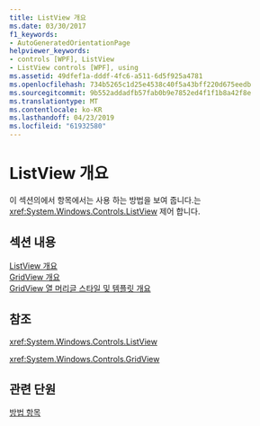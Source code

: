 ```yaml
---
title: ListView 개요
ms.date: 03/30/2017
f1_keywords:
- AutoGeneratedOrientationPage
helpviewer_keywords:
- controls [WPF], ListView
- ListView controls [WPF], using
ms.assetid: 49dfef1a-dddf-4fc6-a511-6d5f925a4781
ms.openlocfilehash: 734b5265c1d25e4538c40f5a43bff220d675eedb
ms.sourcegitcommit: 9b552addadfb57fab0b9e7852ed4f1f1b8a42f8e
ms.translationtype: MT
ms.contentlocale: ko-KR
ms.lasthandoff: 04/23/2019
ms.locfileid: "61932580"
---
```

# <a name="listview-overviews"></a>ListView 개요
이 섹션의에서 항목에서는 사용 하는 방법을 보여 줍니다.는 <xref:System.Windows.Controls.ListView> 제어 합니다.  
  
## <a name="in-this-section"></a>섹션 내용  
 [ListView 개요](listview-overview.md)  
 [GridView 개요](gridview-overview.md)  
 [GridView 열 머리글 스타일 및 템플릿 개요](gridview-column-header-styles-and-templates-overview.md)  
  
## <a name="reference"></a>참조  
 <xref:System.Windows.Controls.ListView>  
  
 <xref:System.Windows.Controls.GridView>  
  
## <a name="related-sections"></a>관련 단원  
 [방법 항목](listview-how-to-topics.md)

